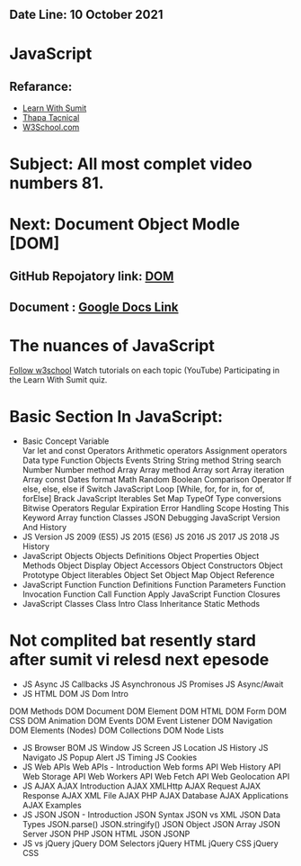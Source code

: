 ## **Date Line: 10 October 2021**
# JavaScript
## Refarance: 
* [Learn With Sumit](https://lwsbd.link/startjs)
* [Thapa Tacnical](https://www.youtube.com/watch?v=KGkiIBTq0y0)
* [W3School.com](https://www.w3schools.com/js)

# Subject: All most complet video numbers 81.
# Next: Document Object Modle [DOM]
## GitHub Repojatory link: [DOM](https://github.com/coder-rakibul/Lare-with-sumit-JavaScript-DOM)
## Document : [Google Docs Link](https://docs.google.com/document/d/1qru2M9_EhBBp4Q98BwjElMcCB12GYWTV96lAOo8gMT0/edit?usp=sharing)

# The nuances of JavaScript
[Follow w3school](https://w3school.com/js)
Watch tutorials on each topic (YouTube)
Participating in the Learn With Sumit quiz.


# Basic Section In JavaScript: 

* Basic Concept
Variable			
Var let and const
Operators
Arithmetic operators
Assignment operators
Data type
Function
Objects
Events
String
String method
String search
Number
Number method
Array
Array method
Array sort
Array iteration
Array const
Dates format
Math
Random
Boolean
Comparison Operator
If else, else, else if
Switch
JavaScript Loop [While, for, for in, for of, forElse]
Brack
JavaScript Iterables
Set
Map
TypeOf
Type conversions
Bitwise Operators
Regular Expiration
Error Handling
Scope
Hosting
This Keyword
Array function
Classes
JSON
Debugging
JavaScript Version And History
* JS Version
JS 2009 (ES5)
JS 2015 (ES6)
JS 2016
JS 2017
JS 2018
JS History
* JavaScript Objects
Objects Definitions
Object Properties
Object Methods
Object Display
Object Accessors
Object Constructors
Object Prototype
Object literables
Object Set
Object Map
Object Reference
* JavaScript Function
Function Definitions
Function Parameters
Function Invocation
Function Call
Function Apply
JavaScript Function Closures
* JavaScript Classes
Class Intro
Class Inheritance
Static Methods
# Not complited bat resently stard after sumit vi relesd next epesode
* JS Async
JS Callbacks
JS Asynchronous
JS Promises
JS Async/Await
* JS HTML DOM
JS Dom Intro

DOM Methods
DOM Document
DOM Element
DOM HTML
DOM Form
DOM CSS
DOM Animation
DOM Events
DOM Event Listener
DOM Navigation
DOM Elements (Nodes)
DOM Collections
DOM Node Lists
* JS Browser BOM
JS Window
JS Screen
JS Location
JS History
JS Navigato
JS Popup Alert
JS Timing
JS Cookies
* JS Web APIs
Web APIs - Introduction
Web forms API
Web History API
Web Storage API
Web Workers API
Web Fetch API
Web Geolocation API
* JS AJAX
AJAX Introduction
AJAX XMLHttp
AJAX Request
AJAX Response
AJAX XML File
AJAX PHP
AJAX Database
AJAX Applications
AJAX Examples
* JS JSON
JSON - Introduction
JSON Syntax
JSON vs XML
JSON Data Types
JSON.parse()
JSON.stringify()
JSON Object
JSON Array
JSON Server
JSON PHP
JSON HTML
JSON JSONP
* JS vs jQuery
jQuery DOM Selectors
jQuery HTML
jQuery CSS
jQuery CSS




